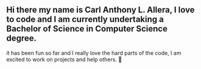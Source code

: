 ## Hi there my name is Carl Anthony L. Allera, I love to code and I am currently undertaking a Bachelor of Science in Computer Science degree.
it has been fun so far and I really love the hard parts of the code, I am excited to work on projects and help others. 👋

<!--
**K4ruuu/K4ruuu** is a ✨ _special_ ✨ repository because its `README.md` (this file) appears on your GitHub profile.

Here are some ideas to get you started:

- 🔭 I’m currently working on ...
- 🌱 I’m currently learning ...
- 👯 I’m looking to collaborate on ...
- 🤔 I’m looking for help with ...
- 💬 Ask me about ...
- 📫 How to reach me: ...
- 😄 Pronouns: ...
- ⚡ Fun fact: ...
-->
